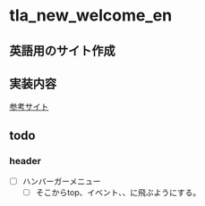 # tla_new_welcome_en
## 英語用のサイト作成

## 実装内容
[参考サイト](https://coco-factory.jp/ugokuweb/wp-content/themes/ugokuweb/data/1-2/1-2.html)　

## todo 
### header 
- [ ] ハンバーガーメニュー
  - [ ] そこからtop、イベント、、に飛ぶようにする。